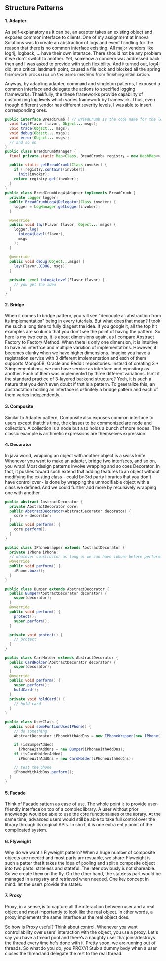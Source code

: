 ## Structure Patterns


#### 1. Adapter
As self-explanatory as it can be, an adapter takes an existing object and exposes common interface to clients. One of my assignment at Innova Solutions was to create an abstraction of logs and event handling for the reason that there is no common interface exisiting. All major vendors like log4j, logback, ... have their own interface. There should not be any problem if we don't switch to another. Yet, somehow a concern was addressed back then and I was asked to provide with such flexibility. And it turned out, log4j did, at a critical landmark point, caused a file lock and blocked all the spring framework processes on the same machine from finishing initialization.

Anyway, by adapting adapter, command and singleton patterns, I exposed a common interface and delegate the actions to specified logging frameworks. Thankfully, the these frameworks provide capability of customizing log levels which varies framework by framework. Thus, even though different vendor has different severity levels, I was able to insert corresponding ones.
```java
public interface BreadCrumb { // BreadCrumb is the code name for the logger
  void lay(Flavor flavor, Object... msgs);
  void trace(Object... msgs);
  void debug(Object... msgs);
  void error(Object... msgs);
  // and so on
}
public class BreadCrumbManager {
  final private static Map<Class, BreadCrumb> registry = new HashMap<>();

  public static getBreadCrumb(Class invoker) {
    if (!registry.contains(invoker))
      init(invoker);
    return registry.get(invoker);
  }
}
public class BreadCrumbLog4jAdapter implements BreadCrumb {
  private Logger logger;
  public BreadCrumbLog4jDelegator(Class invoker) {
    logger = LogManager.getLogger(invoker);
  }

  @override
  public void lay(Flavor flavor, Object... msgs) {
    logger.log(
      toLog4jLevel(flavor),
      msgs
    );
  }

  @override
  public void debug(Object...msgs) {
    lay(Flavor.DEBUG, msgs);
  }

  private Level toLog4jLevel(Flavor flavor) {
    // you get the idea
  }
}
```

#### 2. Bridge 
When it comes to bridge pattern, you will see "decouple an abstraction from its implementation" being in every tutorials. But what does that mean? I took me such a long time to fully diagest the idea. If you google it, all the top hit examples are so dumb that you don't see the point of having the pattern.
So here is my two cents, it is about dimensions again, as I compare Abstract Factory to Factory Method. When there is only one dimension, it is intuitive to have an interface and multiple variation of implementations. However, it becomes clunky when we have higher dimensions. Imagine you have a registration service with 3 different implementation and each of them supports MongoDB, Oracle and Reddis repositories. Instead of creating 3 * 3 implementations, we can have service as interface and repository as another. Each of them was implemented by three different variations. Isn't it the standard practice of 3-layered backend structure? Yeah, it is such a nature that you don't even doubt if that is a pattern. To generalize this, an abstractation holding an interface is definitely a bridge pattern and each of them varies independently.

#### 3. Composite
Similar to Adapter pattern, Composite also exposes common interface to users except that this time, the classes to be commonized are node and collection. A collection is a node but also holds a bunch of more nodes. The classic example is arithmetic expressions are themselves expression.

#### 4. Decorator
In java world, wrapping an object with another object is a swiss knife. Whenever you want to make an adapter, bridge two interfaces, and so on, you wrap! Most design patterns involve wrapping and so does Decorator. In fact, it pushes toward such extend that adding features to an object without modifying the existing class - could be 3rd party libraries that you don't have control over - is done by wrapping the unmodifiable object with a class we defined. And we could further add more by recursively wrapping one with another.
```java
public abstract AbstractDecorator {
  private AbstractDecorator core;
  public AbstractDecorator(AbstractDecorator decorator) {
    core = decorator;
  }
  public void perform() {
    core.perform();
  }
}

public class IPhoneWrapper extends AbstractDecorator {
  private IPhone iPhone;
  // whatever constructor as long as we can have iphone before perform() is called
  @override
  public void perform() {
    iPhone.buzz();
  }
}

public class Bumper extends AbstractDecorator {
  public Bumper(AbstractDecorator decorator) {
    super(decorator);
  }
  @override
  public void perform() {
    protect();
    super.perform();
  }

  private void protect() {
    // protect
  }
}

public class CardHolder extends AbstractDecorator {
  public CardHolder(AbstractDecorator decorator) {
    super(decorator);
  }
  @override
  public void perform() {
    super.perform();
    holdCard();
  }
  private void holdCard() {
    // hold card
  }
}

public class UserClass {
  public void someFuntionUsesIPhone() {
    // do something
    AbstractDecorator iPhoneWithAddOns = new IPhoneWrapper(new IPhone());

    if (isBumperAdded)
      iPhoneWithAddOns = new Bumper(iPhoneWithAddOns);
    if (isCardHolderAdded)
      iPhoneWithAddOns = new CardHolder(iPhoneWithAddOns);

    // test the phone
    iPhoneWithAddOns.perform();
  }
}
```

#### 5. Facade
Think of Facade pattern as ease of use. The whole point is to provide user-friendly interface on top of a complex library. A user without prior knowledge would be able to use the core functionalities of the library. At the same time, advanced users would still be able to take full control over the library through its original APIs. In short, it is one extra entry point of the complicated system.

 
#### 6. Flyweight
Why do we want a Flyweight pattern? When a huge number of composite objects are needed and most parts are resuable, we share. Flyweight is such a patter that it takes the idea of pooling and split a composite object into two parts: stateless and stateful. The later obviously is not shareable. So we create them on the fly. On the other hand, the stateless part would be managed in a registry and retrieved when needed. One key concept in mind: let the users provide the states.

#### 7. Proxy
Proxy, in a sense, is to capture all the interaction between user and a real object and most importantly to look like the real object. In other words, a proxy implements the same interface as the real object does. 

So how is Proxy useful? Think about control. Whenever you want controllability over users' interaction with the object, you use a proxy. Let's say you have a thread pool and there's a naughty user that joins/destroys the thread every time he's done with it. Pretty soon, we are running out of threads. So what do you do, you PROXY! Stub a dummy body when a user closes the thread and delegate the rest to the real thread.




